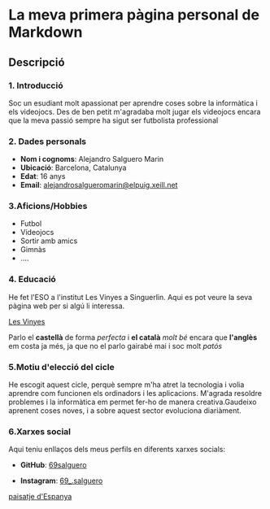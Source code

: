 # La meva primera pàgina personal de Markdown
## Descripció
### 1. Introducció
Soc un esudiant molt apassionat per aprendre coses sobre la informàtica i els videojocs. Des de ben petit m'agradaba molt jugar els videojocs encara que la meva passió sempre ha sigut ser futbolista professional
### 2. Dades personals
- **Nom i cognoms**: Alejandro Salguero Marin
- **Ubicació**: Barcelona, Catalunya
- **Edat**: 16 anys
- **Email**: alejandrosalgueromarin@elpuig.xeill.net
### 3.Aficions/Hobbies
- Futbol
- Videojocs
- Sortir amb amics
- Gimnàs
- ....
### 4. Educació
He fet l'ESO a l'institut Les Vinyes a Singuerlin. Aqui es pot veure la seva pàgina web per si algú li interessa.

[Les Vinyes](https://www.ieslesvinyes.org/)

Parlo el **castellà** de forma *perfecta* i **el català** *molt bé* encara que **l'anglès** em costa ja més, ja que no el parlo gairabé mai i soc molt *patós*

### 5.Motiu d'elecció del cicle
He escogit aquest cicle, perquè sempre m'ha atret la tecnologia i volia aprendre com funcionen els ordinadors i les aplicacions. M'agrada resoldre problemes i la informàtica em permet fer-ho de manera creativa.Gaudeixo aprenent coses noves, i a sobre aquest sector evoluciona diariàment.

### 6.Xarxes social
Aqui teniu enllaços dels meus perfils en diferents xarxes socials:

- **GitHub**: [69salguero](https://github.com/69salguero)

- **Instagram**: [69_.salguero](https://www.instagram.com/69_.salguero/)


[paisatje d'Espanya](IMG_2899o)

